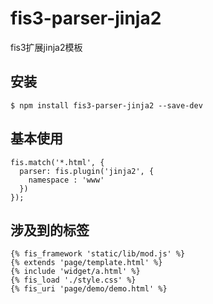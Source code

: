 # fis3-parser-jinja2

fis3扩展jinja2模板

## 安装

    $ npm install fis3-parser-jinja2 --save-dev

## 基本使用

    fis.match('*.html', {
      parser: fis.plugin('jinja2', {
        namespace : 'www'
      })
    });

## 涉及到的标签

    {% fis_framework 'static/lib/mod.js' %}
    {% extends 'page/template.html' %}
    {% include 'widget/a.html' %}
    {% fis_load './style.css' %}
    {% fis_uri 'page/demo/demo.html' %}
